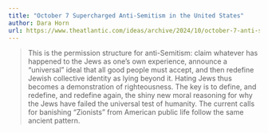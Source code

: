 ```yaml
---
title: "October 7 Supercharged Anti-Semitism in the United States"
author: Dara Horn
url: https://www.theatlantic.com/ideas/archive/2024/10/october-7-anti-semitism-united-states/680176/?utm_source=feed
---
```


> This is the permission structure for anti-Semitism: claim whatever has happened to the Jews as one’s own experience, announce a “universal” ideal that all good people must accept, and then redefine Jewish collective identity as lying beyond it. Hating Jews thus becomes a demonstration of righteousness. The key is to define, and redefine, and redefine again, the shiny new moral reasoning for why the Jews have failed the universal test of humanity.
>  The current calls for banishing “Zionists” from American public life follow the same ancient pattern.



